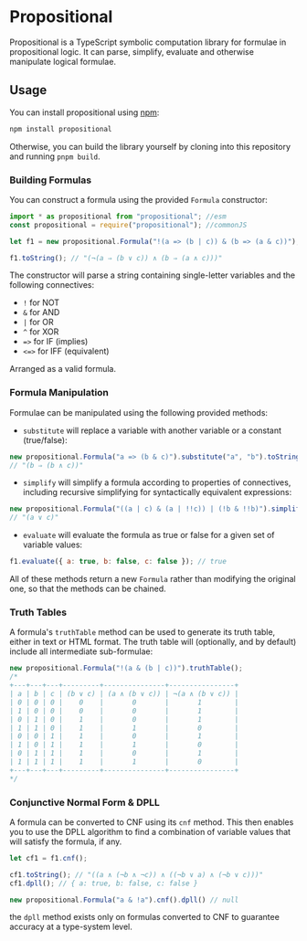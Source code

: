 # Propositional

Propositional is a TypeScript symbolic computation library for formulae in propositional logic. It can parse, simplify, evaluate and otherwise manipulate logical formulae.

## Usage

You can install propositional using [npm](https://www.npmjs.org/package/propositional):

```sh
npm install propositional
```

Otherwise, you can build the library yourself by cloning into this repository and running `pnpm build`.

### Building Formulas

You can construct a formula using the provided `Formula` constructor:

```js
import * as propositional from "propositional"; //esm
const propositional = require("propositional"); //commonJS

let f1 = new propositional.Formula("!(a => (b | c)) & (b => (a & c))");

f1.toString(); // "(¬(a ⇒ (b ∨ c)) ∧ (b ⇒ (a ∧ c)))"
```

The constructor will parse a string containing single-letter variables and the following connectives:

- `!`   for NOT
- `&`   for AND
- `|`   for OR
- `^`   for XOR
- `=>`  for IF (implies)
- `<=>` for IFF (equivalent)

Arranged as a valid formula.

### Formula Manipulation

Formulae can be manipulated using the following provided methods:

- `substitute` will replace a variable with another variable or a constant (true/false):

```js
new propositional.Formula("a => (b & c)").substitute("a", "b").toString();
// "(b ⇒ (b ∧ c))"
```

- `simplify` will simplify a formula according to properties of connectives, including recursive simplifying for syntactically equivalent expressions:

```js
new propositional.Formula("((a | c) & (a | !!c)) | (!b & !!b)").simplify().toString();
// "(a ∨ c)"
```

- `evaluate` will evaluate the formula as true or false for a given set of variable values:
```js
f1.evaluate({ a: true, b: false, c: false }); // true
```

All of these methods return a new `Formula` rather than modifying the original one, so that the methods can be chained.

### Truth Tables

A formula's `truthTable` method can be used to generate its truth table, either in text or HTML format. The truth table will (optionally, and by default) include all intermediate sub-formulae:

```js
new propositional.Formula("!(a & (b | c))").truthTable();
/*
+---+---+---+---------+---------------+----------------+
| a | b | c | (b ∨ c) | (a ∧ (b ∨ c)) | ¬(a ∧ (b ∨ c)) |
| 0 | 0 | 0 |    0    |       0       |       1        |
| 1 | 0 | 0 |    0    |       0       |       1        |
| 0 | 1 | 0 |    1    |       0       |       1        |
| 1 | 1 | 0 |    1    |       1       |       0        |
| 0 | 0 | 1 |    1    |       0       |       1        |
| 1 | 0 | 1 |    1    |       1       |       0        |
| 0 | 1 | 1 |    1    |       0       |       1        |
| 1 | 1 | 1 |    1    |       1       |       0        |
+---+---+---+---------+---------------+----------------+
*/
```

### Conjunctive Normal Form & DPLL

A formula can be converted to CNF using its `cnf` method. This then enables you to use the DPLL algorithm to find a combination of variable values that will satisfy the formula, if any.

```js
let cf1 = f1.cnf();

cf1.toString(); // "((a ∧ (¬b ∧ ¬c)) ∧ ((¬b ∨ a) ∧ (¬b ∨ c)))"
cf1.dpll(); // { a: true, b: false, c: false }

new propositional.Formula("a & !a").cnf().dpll() // null
```

the `dpll` method exists only on formulas converted to CNF to guarantee accuracy at a type-system level.